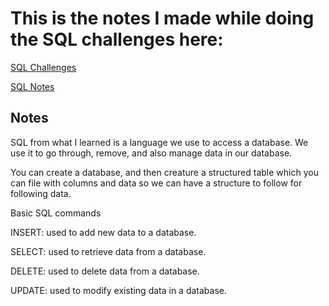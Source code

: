 # This is the notes I made while doing the SQL challenges here:

[SQL Challenges](https://sqlbolt.com/)

[SQL Notes](https://www.computer-pdf.com/3-sql-database-tutorial-for-beginners)

## Notes

SQL from what I learned is a language we use to access a database. We use it to go through, remove, and also manage data in our database.

You can create a database, and then creature a structured table which you can file with columns and data so we can have a structure to follow for following data.

Basic SQL commands

INSERT: used to add new data to a database.

SELECT: used to retrieve data from a database.

DELETE: used to delete data from a database.

UPDATE: used to modify existing data in a database.

